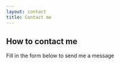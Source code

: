 ```yaml
---
layout: contact
title: Contact me
---
```


## How to contact me

Fill in the form below to send me a message
